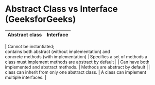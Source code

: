 # Abstract Class vs Interface (GeeksforGeeks)

| Abstract class | Interface |
| -------------- | --------- |

| Cannot be instantiated; <br/> contains both abstract (without implementation) and <br/> concrete methods (with implementation) | Specifies a set of methods a class must implement methods are abstract by default |
| Can have both implemented and abstract methods. | Methods are abstract by default |
| class can inherit from only one abstract class. | A class can implement multiple interfaces. |
